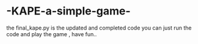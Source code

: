 # -KAPE-a-simple-game-

the final_kape.py is the updated and completed code
you can just run the code and play the game , have fun..
